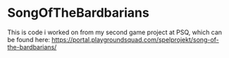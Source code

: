 # SongOfTheBardbarians

This is code i worked on from my second game project at PSQ, which can be found here:
https://portal.playgroundsquad.com/spelprojekt/song-of-the-bardbarians/
